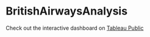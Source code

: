 # BritishAirwaysAnalysis

Check out the interactive dashboard on [Tableau Public](https://public.tableau.com/views/britishAirwaysReview_17193803310600/Dashboard1?:language=en-US&publish=yes&:sid=&:display_count=n&:origin=viz_share_link)

